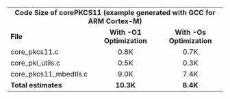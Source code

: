 <table>
    <tr>
        <td colspan="3"><center><b>Code Size of corePKCS11 (example generated with GCC for ARM Cortex-M)</b></center></td>
    </tr>
    <tr>
        <td><b>File</b></td>
        <td><b><center>With -O1 Optimization</center></b></td>
        <td><b><center>With -Os Optimization</center></b></td>
    </tr>
    <tr>
        <td>core_pkcs11.c</td>
        <td><center>0.8K</center></td>
        <td><center>0.7K</center></td>
    </tr>
    <tr>
        <td>core_pki_utils.c</td>
        <td><center>0.5K</center></td>
        <td><center>0.3K</center></td>
    </tr>
    <tr>
        <td>core_pkcs11_mbedtls.c</td>
        <td><center>9.0K</center></td>
        <td><center>7.4K</center></td>
    </tr>
    <tr>
        <td><b>Total estimates</b></td>
        <td><b><center>10.3K</center></b></td>
        <td><b><center>8.4K</center></b></td>
    </tr>
</table>
